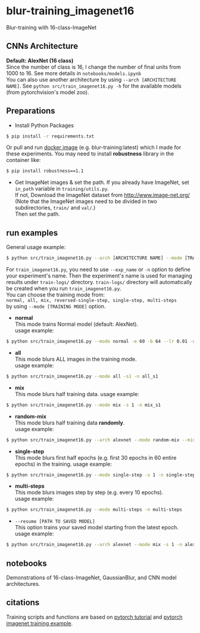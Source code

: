 # blur-training_imagenet16
Blur-training with 16-class-ImageNet


## CNNs Architecture
**Default: AlexNet (16 class)**  
Since the number of class is 16, I change the number of final units from 1000 to 16.
See more details in `notebooks/models.ipynb`  
You can also use another architecture by using `--arch [ARCHITECTURE NAME]`. See `python src/train_imagenet16.py -h` for the available models (from pytorchvision's model zoo).


## Preparations
- Install Python Packages  
```bash
$ pip install -r requirements.txt
```
Or pull and run [docker image][docker-blur-training] (e.g. blur-training:latest) which I made for these experiments.
You may need to install **robustness** library in the container like:
```bash
$ pip install robustness==1.1
``` 
- Get ImageNet images & set the path. If you already have ImageNet, set `in_path` variable in `training/utils.py`.  
If not, Download the ImageNet dataset from http://www.image-net.org/  
    (Note that the ImageNet images need to be divided in two subdirectories, ``train/`` and ``val/``.)  
    Then set the path.
    
    
## run examples
General usage example:
```bash
$ python src/train_imagenet16.py --arch [ARCHITECTURE NAME] --mode [TRAINING MODE] -n [EXPERIMENT NAME] 
```  

For `train_imagenet16.py`, you need to use `--exp_name` or `-n` option to define your experiment's name.
Then the experiment's name is used for managing results under `train-logs/` directory.
`train-logs/` directory will automatically be created when you run `train_imagenet16.py`.   
You can choose the training mode from:   
`normal, all, mix, reversed-single-step, single-step, multi-steps`  
by using `--mode [TRAINING MODE]` option.

- **normal**  
This mode trains Normal model (default: AlexNet).  
usage example:  
```bash
$ python src/train_imagenet16.py --mode normal -e 60 -b 64 --lr 0.01 -n normal
```

- **all**  
This mode blurs ALL images in the training mode.  
usage example:  
```bash
$ python src/train_imagenet16.py --mode all -s1 -n all_s1
```

- **mix**    
This mode blurs half training data.
usage example:  
```bash
$ python src/train_imagenet16.py --mode mix -s 1 -n mix_s1
```

- **random-mix** <br>
This mode blurs half training data **randomly**. <br>
usage example:
```bash
$ python src/train_imagenet16.py --arch alexnet --mode random-mix --min_sigma 0 --max_sigma 5 -n alexnet_random-mix_s0-5
```

- **single-step**    
This mode blurs first half epochs (e.g. first 30 epochs in 60 entire epochs) in the training.
usage example:  
```bash
$ python src/train_imagenet16.py --mode single-step -s 1 -n single-step_s1
```

- **multi-steps**  
This mode blurs images step by step (e.g. every 10 epochs).  
usage example:  
```bash
$ python src/train_imagenet16.py --mode multi-steps -n multi-steps
```

- `--resume [PATH TO SAVED MODEL]`   
This option trains your saved model starting from the latest epoch.  
usage example:  
```bash
$ python src/train_imagenet16.py --arch alexnet --mode mix -s 1 -n alexnet_mix_s1 --resume ../train-logs/models/alexnet_mix_s1/checkpoint.pth.tar 
```


## notebooks
Demonstrations of 16-class-ImageNet, GaussianBlur, and CNN model architectures.


## citations
Training scripts and functions are based on [pytorch tutorial][pytorch-tutorial] and [pytorch imagenet training example][pytorch-imagenet].


[pytorch-tutorial]:https://github.com/pytorch/tutorials/blob/master/beginner_source/blitz/cifar10_tutorial.py
[pytorch-imagenet]:https://github.com/pytorch/examples/blob/master/imagenet
[docker-blur-training]:https://hub.docker.com/r/sousquared/blur-training
